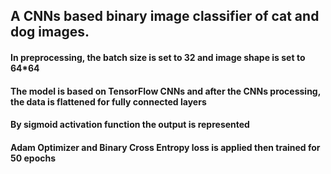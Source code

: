 ## A CNNs based binary image classifier of cat and dog images.

#### In preprocessing, the batch size is set to 32 and image shape is set to 64*64

#### The model is based on TensorFlow CNNs and after the CNNs processing, the data is flattened for fully connected layers

#### By sigmoid activation function the output is represented

#### Adam Optimizer and Binary Cross Entropy loss is applied then trained for 50 epochs

